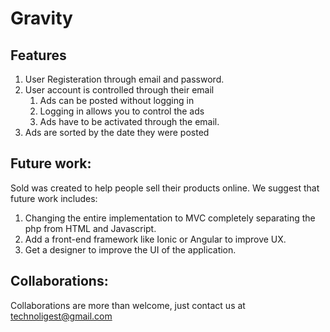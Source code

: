 # Gravity

## Features
1. User Registeration through email and password. 
2. User account is controlled through their email
	1. Ads can be posted without logging in
	2. Logging in allows you to control the ads
	3. Ads have to be activated through the email. 
3. Ads are sorted by the date they were posted

## Future work:
Sold was created to help people sell their products online.
We suggest that future work includes:
1. Changing the entire implementation to MVC completely separating the php from HTML and Javascript.
2. Add a front-end framework like Ionic or Angular to improve UX.
3. Get a designer to improve the UI of the application.


## Collaborations:
Collaborations are more than welcome, just contact us at technoligest@gmail.com